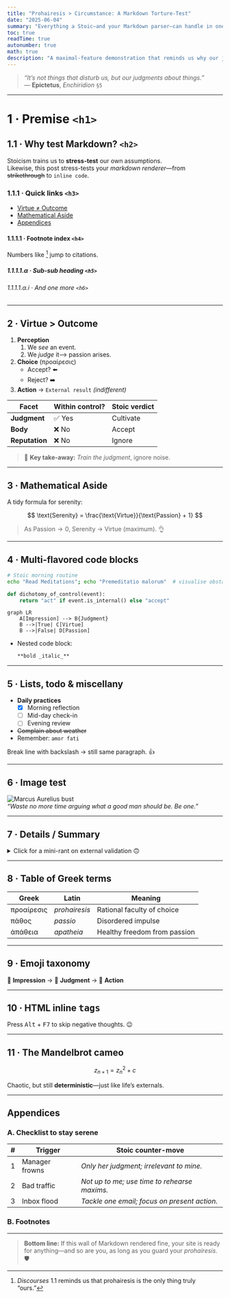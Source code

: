```yaml
---
title: "Prohairesis > Circumstance: A Markdown Torture-Test"
date: "2025-06-04"
summary: "Everything a Stoic—and your Markdown parser—can handle in one post."
toc: true
readTime: true
autonumber: true
math: true
description: "A maximal-feature demonstration that reminds us why our judgments, not events, decide our happiness."
---
```


> *“It’s not things that disturb us, but our judgments about things.”*  
> — **Epictetus**, *Enchiridion* `§5`

---

# 1 · Premise `<h1>`

## 1.1 · Why test Markdown? `<h2>`

Stoicism trains us to **stress-test** our own assumptions.  
Likewise, this post stress-tests your *markdown renderer*—from ~~strikethrough~~ to `inline code`.

### 1.1.1 · Quick links `<h3>`

- [Virtue ≠ Outcome](#virtue--outcome)
- [Mathematical Aside](#mathematical-aside)
- [Appendices](#appendices)  

#### 1.1.1.1 · Footnote index `<h4>`

Numbers like [^1] jump to citations.

##### 1.1.1.1.α · Sub-sub heading `<h5>`

###### 1.1.1.1.α.i · And one more `<h6>`

---

## 2 · Virtue > Outcome <a id="virtue--outcome"></a>

1. **Perception**  
   1. We *see* an event.  
   2. We *judge* it—> passion arises.
2. **Choice** (προαίρεσις)  
   - Accept? ⬅️  
   - Reject? ➡️
3. **Action** → `External result` *(indifferent)*

| Facet           | Within control? | Stoic verdict |
|-----------------|-----------------|---------------|
| **Judgment**    | ✅ Yes          | Cultivate     |
| **Body**        | ❌ No           | Accept        |
| **Reputation**  | ❌ No           | Ignore        |

> 📝 **Key take-away:** *Train the judgment*, ignore noise.

---

## 3 · Mathematical Aside <a id="mathematical-aside"></a>

A tidy formula for serenity:

$$
\text{Serenity} = \frac{\text{Virtue}}{\text{Passion} + 1}
$$

> As $\text{Passion} \to 0$, Serenity $\to$ Virtue (maximum). 👌

---

## 4 · Multi-flavored code blocks

```bash
# Stoic morning routine
echo "Read Meditations"; echo "Premeditatio malorum"  # visualise obstacles
```

```python
def dichotomy_of_control(event):
    return "act" if event.is_internal() else "accept"
```

```mermaid
graph LR
    A[Impression] --> B{Judgment}
    B -->|True| C[Virtue]
    B -->|False| D[Passion]
```

- Nested code block:

  ```md
  **bold _italic_**
  ```

---

## 5 · Lists, todo & miscellany

- **Daily practices**
  - [x] Morning reflection
  - [ ] Mid-day check-in
  - [ ] Evening review
- ~~Complain about weather~~
- Remember: `amor fati`

Break line with backslash → still same paragraph. :+1:

---

## 6 · Image test

![Marcus Aurelius bust](https://upload.wikimedia.org/wikipedia/commons/4/42/Marcus_Aurelius_Musei_Capitolini_MC618.jpg)  
*“Waste no more time arguing what a good man should be. Be one.”*

---

## 7 · Details / Summary

<details>
<summary>Click for a mini-rant on external validation 🙃</summary>

Because **other people’s praise** is outside our control, basing self-worth on it guarantees misery. Epictetus compares that to *hanging your happiness on a dove’s foot*—sooner or later it flies off.

</details>

---

## 8 · Table of Greek terms

| Greek | Latin | Meaning |
|-------|-------|---------|
| προαίρεσις | *prohairesis* | Rational faculty of choice |
| πάθος      | *passio*     | Disordered impulse |
| ἀπάθεια    | *apatheia*   | Healthy freedom from passion |

---

## 9 · Emoji taxonomy

:seedling: **Impression** → :brain: **Judgment** → :muscle: **Action**

---

## 10 · HTML inline <kbd>tags</kbd>

Press <kbd>Alt</kbd> + <kbd>F7</kbd> to skip negative thoughts. 😉

---

## 11 · The Mandelbrot cameo

```math
z_{n+1} = z_n^2 + c
```

Chaotic, but still **deterministic**—just like life’s externals.

---

## Appendices <a id="appendices"></a>

### A. Checklist to stay serene

| # | Trigger | Stoic counter-move |
| :-: | --- | --- |
| 1 | Manager frowns | *Only her judgment; irrelevant to mine.* |
| 2 | Bad traffic | *Not up to me; use time to rehearse maxims.* |
| 3 | Inbox flood | *Tackle one email; focus on present action.* |

### B. Footnotes

[^1]: *Discourses* 1.1 reminds us that prohairesis is the only thing truly “ours.”

---

> **Bottom line:** If this wall of Markdown rendered fine, your site is ready for anything—and so are you, as long as you guard your *prohairesis*. 🛡️
